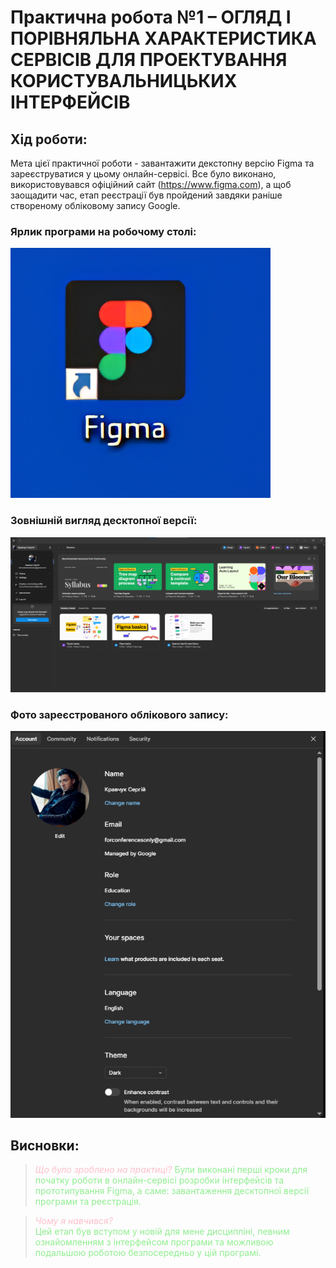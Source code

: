 # Практична робота №1 – ОГЛЯД І ПОРІВНЯЛЬНА ХАРАКТЕРИСТИКА СЕРВІСІВ ДЛЯ ПРОЕКТУВАННЯ КОРИСТУВАЛЬНИЦЬКИХ ІНТЕРФЕЙСІВ

## Хід роботи:
Мета цієї практичної роботи - завантажити декстопну версію Figma та зареєструватися у цьому онлайн-сервісі. Все було виконано, використовувався офіційний сайт (https://www.figma.com), а щоб заощадити час, етап реєстрації був пройдений завдяки раніше створеному обліковому запису Google.

### Ярлик програми на робочому столі:
![Ярлик](im/figma1.png)

### Зовнішній вигляд десктопної версії:
![Десктопна версія](im/dfigma.png)

### Фото зареєстрованого облікового запису:
![Фото облікового запису](im/accfigma.png)

## Висновки:
><span style="color:#FFC0CB;">*Що було зроблено на практиці?*</span>
><span style="color:#90EE90;">Були виконані перші кроки для початку роботи в онлайн-сервісі розробки інтерфейсів та прототипування Figma, а саме: завантаження десктопної версії програми та реєстрація.</span>   

><span style="color:#FFC0CB;">*Чому я навчився?*</span>  
><span style="color:#90EE90;">Цей етап був вступом у новій для мене дисципліні, певним ознайомленням з інтерфейсом програми та можливою подальшою роботою безпосередньо у цій програмі.</span> 

